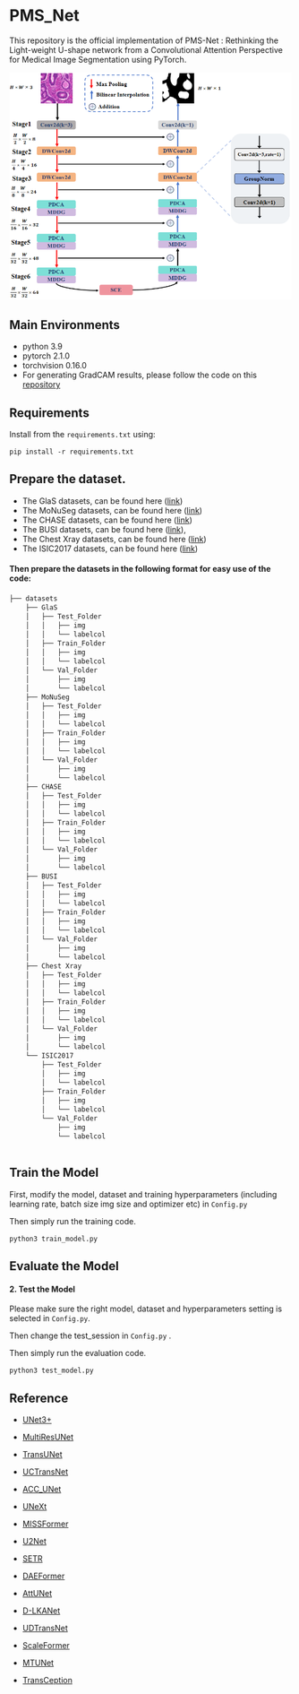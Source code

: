 # PMS_Net

This repository is the official implementation of PMS-Net : Rethinking the Light-weight U-shape network from a Convolutional Attention Perspective for Medical Image Segmentation using PyTorch.

![PMS-Net](figure/model.jpg)



## Main Environments

- python 3.9
- pytorch 2.1.0
- torchvision 0.16.0
- For generating GradCAM results, please follow the code on this [repository](https://github.com/jacobgil/pytorch-grad-cam)


## Requirements

Install from the `requirements.txt` using:

```
pip install -r requirements.txt
```



## Prepare the dataset.

- The GlaS  datasets, can be found here ([link](https://academictorrents.com/details/208814dd113c2b0a242e74e832ccac28fcff74e5))
- The MoNuSeg  datasets, can be found here ([link](https://monuseg.grand-challenge.org/Home/))
- The CHASE datasets, can be found here ([link](https://link.zhihu.com/?target=https%3A//blogs.kingston.ac.uk/retinal/chasedb1/))
- The BUSI datasets, can be found here ([link](https://scholar.cu.edu.eg/?q=afahmy/pages/dataset)),
- The Chest Xray datasets, can be found here ([link](https://www.kaggle.com/datasets/praveengovi/coronahack-chest-xraydataset))
- The ISIC2017 datasets, can be found here ([link](https://challenge.isic-archive.com/data/#2017))



#### Then prepare the datasets in the following format for easy use of the code:

```
├── datasets
    ├── GlaS
    │   ├── Test_Folder
    │   │   ├── img
    │   │   └── labelcol
    │   ├── Train_Folder
    │   │   ├── img
    │   │   └── labelcol
    │   └── Val_Folder
    │       ├── img
    │       └── labelcol
    ├── MoNuSeg
    │   ├── Test_Folder
    │   │   ├── img
    │   │   └── labelcol
    │   ├── Train_Folder
    │   │   ├── img
    │   │   └── labelcol
    │   └── Val_Folder
    │       ├── img
    │       └── labelcol
    ├── CHASE
    │   ├── Test_Folder
    │   │   ├── img
    │   │   └── labelcol
    │   ├── Train_Folder
    │   │   ├── img
    │   │   └── labelcol
    │   └── Val_Folder
    │       ├── img
    │       └── labelcol
    ├── BUSI
    │   ├── Test_Folder
    │   │   ├── img
    │   │   └── labelcol
    │   ├── Train_Folder
    │   │   ├── img
    │   │   └── labelcol
    │   └── Val_Folder
    │       ├── img
    │       └── labelcol
    ├── Chest Xray
    │   ├── Test_Folder
    │   │   ├── img
    │   │   └── labelcol
    │   ├── Train_Folder
    │   │   ├── img
    │   │   └── labelcol
    │   └── Val_Folder
    │       ├── img
    │       └── labelcol
    └── ISIC2017
        ├── Test_Folder
        │   ├── img
        │   └── labelcol
        ├── Train_Folder
        │   ├── img
        │   └── labelcol
        └── Val_Folder
            ├── img
            └── labelcol 
         
```



## Train the Model

First, modify the model, dataset and training hyperparameters (including learning rate, batch size img size and optimizer etc) in `Config.py`

Then simply run the training code.

```
python3 train_model.py
```



## Evaluate the Model

#### 2. Test the Model

Please make sure the right model, dataset and hyperparameters setting  is selected in `Config.py`. 

Then change the test_session in `Config.py` .

Then simply run the evaluation code.

```
python3 test_model.py
```



## Reference

- [UNet3+](https://github.com/ZJUGiveLab/UNet-Version)

- [MultiResUNet](https://github.com/makifozkanoglu/MultiResUNet-PyTorch)

- [TransUNet](https://github.com/Beckschen/TransUNet)

- [UCTransNet](https://github.com/McGregorWwww/UCTransNet)

- [ACC_UNet](https://github.com/qubvel/segmentation_models.pytorch)

- [UNeXt](https://github.com/jeya-maria-jose/UNeXt-pytorch)

- [MISSFormer](https://github.com/ZhifangDeng/MISSFormer)

- [U2Net](https://github.com/NathanUA/U-2-Net)

- [SETR](https://github.com/fudan-zvg/SETR)

- [DAEFormer](https://github.com/xmindflow/DAEFormer)

- [AttUNet](https://github.com/ozan-oktay/Attention-Gated-Networks)

- [D-LKANet](https://github.com/xmindflow/deformableLKA)

- [UDTransNet]( https://github.com/McGregorWwww/UDTransNet)

- [ScaleFormer](https://github.com/ZJUGiveLab/ScaleFormer)

- [MTUNet](https://github.com/Dootmaan/MT-UNet)

- [TransCeption](https://github.com/xmindflow/TransCeption)

  ​


